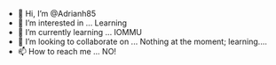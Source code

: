 - 👋 Hi, I’m @Adrianh85
- 👀 I’m interested in ... Learning
- 🌱 I’m currently learning ... IOMMU
- 💞️ I’m looking to collaborate on ... Nothing at the moment; learning....
- 📫 How to reach me ... NO!

<!---
#Adrianh85/Adrianh85 is a ✨ special ✨ repository because its `README.md` (this file) appears on your GitHub profile.
You can click the Preview link to take a look at your changes.
--->
